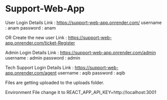# Support-Web-App

User Login Details
Link : https://support-web-app.onrender.com/
username : anam 
password : anam

OR Create the new user
Link : https://support-web-app.onrender.com/ticket-Register

Admin Login Details
Link : https://support-web-app.onrender.com/admin
username : admin 
password : admin

Tech Support Login Details
Link : https://support-web-app.onrender.com/agent
username : aqib 
password : aqib


Files are getting uploaded to the uploads folder.

Environment File change it to 
REACT_APP_API_KEY=http://localhost:3001
